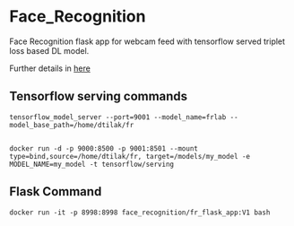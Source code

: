 # Face_Recognition
Face Recognition flask app for webcam feed with tensorflow served triplet loss based DL model.

Further details in [here](https://github.com/TilakD/Face-Recognition-API/blob/master/Face%20Recognition%20app.pdf)

## Tensorflow serving commands
```
tensorflow_model_server --port=9001 --model_name=frlab --model_base_path=/home/dtilak/fr


docker run -d -p 9000:8500 -p 9001:8501 --mount type=bind,source=/home/dtilak/fr, target=/models/my_model -e MODEL_NAME=my_model -t tensorflow/serving 
```


## Flask Command
`docker run -it -p 8998:8998 face_recognition/fr_flask_app:V1 bash`
